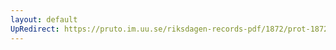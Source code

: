 ```yaml
---
layout: default
UpRedirect: https://pruto.im.uu.se/riksdagen-records-pdf/1872/prot-1872--fk--511/prot-1872--fk--511_042.pdf
---
```

